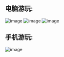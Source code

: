 ## 电脑游玩:
![image](https://github.com/user-attachments/assets/bc636181-9355-4cfa-9119-8e20f5919181)
![image](https://github.com/user-attachments/assets/304a5369-9951-444e-801a-3cac68a7d0b7)
![image](https://github.com/user-attachments/assets/b4807093-0582-43d0-8838-5b42bda0b2e2)

## 手机游玩:
![image](https://github.com/user-attachments/assets/5f910e14-4b42-4d51-8859-5934971ebafc)
